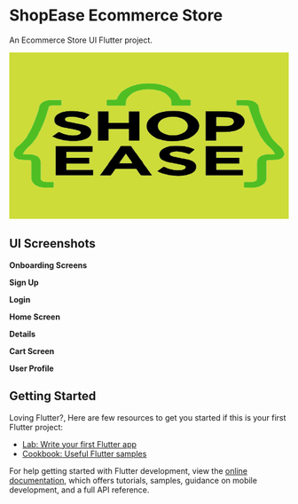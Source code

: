[//]: # (Votes Wakoli - Started on: 4th July, 2023)
# ShopEase Ecommerce Store
An Ecommerce Store UI Flutter project.
<div align=center>
<img src='screenshots/shopease_logo1.png' width=600 height="300" >
</div>

## UI Screenshots
**Onboarding Screens** 
<!-- <img src='' height='520' width='200' > -->
**Sign Up**

**Login**

**Home Screen**

**Details**

**Cart Screen**

**User Profile**

## Getting Started

Loving Flutter?, Here are few resources to get you started if this is your first Flutter project:

- [Lab: Write your first Flutter app](https://docs.flutter.dev/get-started/codelab)
- [Cookbook: Useful Flutter samples](https://docs.flutter.dev/cookbook)

For help getting started with Flutter development, view the
[online documentation](https://docs.flutter.dev/), which offers tutorials,
samples, guidance on mobile development, and a full API reference.

